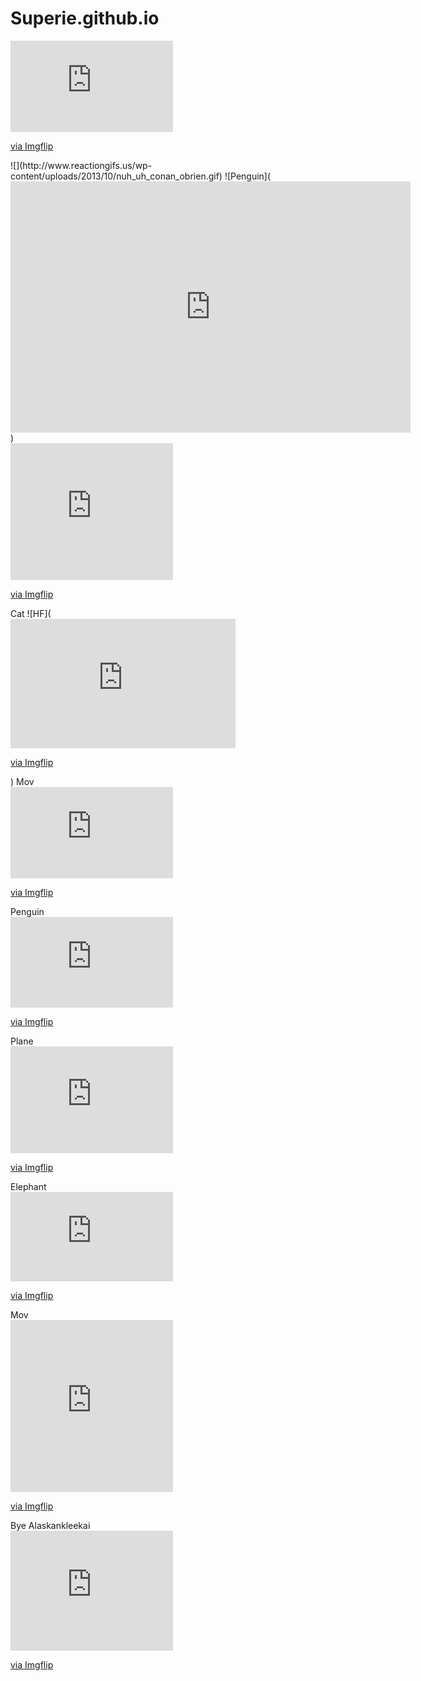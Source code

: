 # Superie.github.io
<div style="width:260px;max-width:100%;"><div style="height:0;padding-bottom:56.15%;position:relative;"><iframe width="260" height="146" style="position:absolute;top:0;left:0;width:100%;height:100%;" frameBorder="0" src="https://imgflip.com/embed/6cdz7n"></iframe></div><p><a href="https://imgflip.com/gif/6cdz7n">via Imgflip</a></p></div>
![](http://www.reactiongifs.us/wp-content/uploads/2013/10/nuh_uh_conan_obrien.gif)
![Penguin](<iframe src='https://gfycat.com/ifr/VelvetyFancyHarrier' frameborder='0' scrolling='no' allowfullscreen width='640' height='402'></iframe>)
<div style="width:260px;max-width:100%;"><div style="height:0;padding-bottom:84.23%;position:relative;"><iframe width="260" height="219" style="position:absolute;top:0;left:0;width:100%;height:100%;" frameBorder="0" src="https://imgflip.com/embed/6cid6l"></iframe></div><p><a href="https://imgflip.com/gif/6cid6l">via Imgflip</a></p></div>
Cat ![HF](<div style="width:360px;max-width:100%;"><div style="height:0;padding-bottom:57.5%;position:relative;"><iframe width="360" height="207" style="position:absolute;top:0;left:0;width:100%;height:100%;" frameBorder="0" src="https://imgflip.com/embed/6ckyt9"></iframe></div><p><a href="https://imgflip.com/gif/6ckyt9">via Imgflip</a></p></div>) 
Mov <div style="width:260px;max-width:100%;"><div style="height:0;padding-bottom:56.15%;position:relative;"><iframe width="260" height="146" style="position:absolute;top:0;left:0;width:100%;height:100%;" frameBorder="0" src="https://imgflip.com/embed/6d0okr"></iframe></div><p><a href="https://imgflip.com/gif/6d0okr">via Imgflip</a></p></div>
Penguin <div style="width:260px;max-width:100%;"><div style="height:0;padding-bottom:55.77%;position:relative;"><iframe width="260" height="145" style="position:absolute;top:0;left:0;width:100%;height:100%;" frameBorder="0" src="https://imgflip.com/embed/6d0yoy"></iframe></div><p><a href="https://imgflip.com/gif/6d0yoy">via Imgflip</a></p></div>
Plane <div style="width:260px;max-width:100%;"><div style="height:0;padding-bottom:65.77%;position:relative;"><iframe width="260" height="171" style="position:absolute;top:0;left:0;width:100%;height:100%;" frameBorder="0" src="https://imgflip.com/embed/6d3u4b"></iframe></div><p><a href="https://imgflip.com/gif/6d3u4b">via Imgflip</a></p></div>
Elephant <div style="width:260px;max-width:100%;"><div style="height:0;padding-bottom:55%;position:relative;"><iframe width="260" height="143" style="position:absolute;top:0;left:0;width:100%;height:100%;" frameBorder="0" src="https://imgflip.com/embed/6dpjnk"></iframe></div><p><a href="https://imgflip.com/gif/6dpjnk">via Imgflip</a></p></div>
Mov <div style="width:260px;max-width:100%;"><div style="height:0;padding-bottom:105.77%;position:relative;"><iframe width="260" height="275" style="position:absolute;top:0;left:0;width:100%;height:100%;" frameBorder="0" src="https://imgflip.com/embed/6du249"></iframe></div><p><a href="https://imgflip.com/gif/6du249">via Imgflip</a></p></div>
Bye Alaskankleekai <div style="width:260px;max-width:100%;"><div style="height:0;padding-bottom:73.85%;position:relative;"><iframe width="260" height="192" style="position:absolute;top:0;left:0;width:100%;height:100%;" frameBorder="0" src="https://imgflip.com/embed/6ekoir"></iframe></div><p><a href="https://imgflip.com/gif/6ekoir">via Imgflip</a></p></div>
